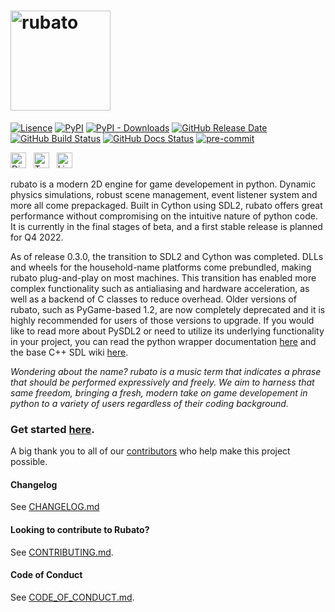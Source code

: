 # <img src="https://github.com/rubatopy/rubato/blob/main/docs/source/_static/full.png?raw=true" alt="rubato" width="160"/>

[![Lisence](https://img.shields.io/github/license/rubatopy/rubato?style=flat-square)](https://www.gnu.org/licenses/gpl-3.0.html)
[![PyPI](https://img.shields.io/pypi/v/rubato?style=flat-square)](https://pypi.org/project/rubato/)
[![PyPI - Downloads](https://img.shields.io/pypi/dm/rubato?style=flat-square)](https://pypi.org/project/rubato/)
[![GitHub Release Date](https://img.shields.io/github/release-date/rubatopy/rubato?style=flat-square)](https://github.com/rubatopy/rubato/releases)
[![GitHub Build Status](https://img.shields.io/github/workflow/status/rubatopy/rubato/Build?style=flat-square)](https://github.com/rubatopy/rubato/actions/workflows/build.yml)
[![GitHub Docs Status](https://img.shields.io/github/workflow/status/rubatopy/rubato/Docs?label=docs&style=flat-square)](https://rubatopy.github.io/)
[![pre-commit](https://img.shields.io/badge/pre--commit-enabled-brightgreen?logo=pre-commit&logoColor=white&style=flat-square)](https://github.com/pre-commit/pre-commit)

[<img src="https://logodownload.org/wp-content/uploads/2017/11/discord-logo-4-1.png" alt="Discord Server" width="25" />](https://discord.gg/rdce5GXRrC)
&nbsp;
[<img src="https://cdn4.iconfinder.com/data/icons/social-media-icons-the-circle-set/48/twitter_circle-512.png" alt="Twitter Page" width="25"/>](https://twitter.com/rubatopy)
&nbsp;
[<img src="https://upload.wikimedia.org/wikipedia/commons/thumb/f/f8/LinkedIn_icon_circle.svg/2048px-LinkedIn_icon_circle.svg.png" alt="Linkedin Page" width="25"/>](https://www.linkedin.com/company/rubatopy/)
&nbsp;

rubato is a modern 2D engine for game developement in python. Dynamic physics simulations, robust scene management, event listener system and more all come prepackaged. Built in Cython using SDL2, rubato offers great performance without compromising on the intuitive nature of python code. It is currently in the final stages of beta, and a first stable release is planned for Q4 2022.

As of release 0.3.0, the transition to SDL2 and Cython was completed. DLLs and wheels for the household-name platforms come prebundled, making rubato plug-and-play on most machines. This transition has enabled more complex functionality such as antialiasing and hardware acceleration, as well as a backend of C classes to reduce overhead. Older versions of rubato, such as PyGame-based 1.2, are now completely deprecated and it is highly recommended for users of those versions to upgrade. If you would like to read more about PySDL2 or need to utilize its underlying functionality in your project, you can read the python wrapper documentation [here](https://pysdl2.readthedocs.io/en/0.9.11/) and the base C++ SDL wiki [here](https://wiki.libsdl.org).

_Wondering about the name? rubato is a music term that indicates a phrase that should be performed expressively and freely. We aim to harness that same freedom, bringing a fresh, modern take on game developement in python to a variety of users regardless of their coding background._

### Get started [here](https://rubato.app/).

A big thank you to all of our [contributors](https://github.com/rubatopy/rubato/blob/main/CONTRIBUTORS.md) who help make this project possible.

#### Changelog

See [CHANGELOG.md](https://github.com/rubatopy/rubato/blob/main/CHANGELOG.md)

#### Looking to contribute to Rubato?

See [CONTRIBUTING.md](https://github.com/rubatopy/rubato/blob/main/CONTRIBUTING.md).

#### Code of Conduct

See [CODE_OF_CONDUCT.md](https://github.com/rubatopy/rubato/blob/main/CODE_OF_CONDUCT.md).
